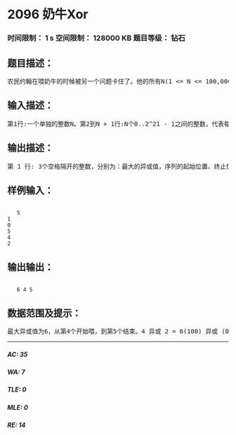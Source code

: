 # 2096 奶牛Xor   
### 时间限制： 1 s     空间限制： 128000 KB     题目等级： 钻石  
## 题目描述：  

<pre>
农民约翰在喂奶牛的时候被另一个问题卡住了。他的所有N(1 <= N <= 100,000)个奶牛在他面前排成一行(按序号1..N的顺序)，按照它们的社会等级排序。奶牛#1有最高的社会等级，奶牛#N最低。每个奶牛同时被指定了一个不唯一的附加值，这个数在0..2^21 - 1的范围内。帮助农民约翰找出应该从哪一头奶牛开始喂，使得从这头奶牛开始的一个连续的子序列上，奶牛的附加值的异或最大。如果有多个这样的子序列，选择结尾的奶牛社会等级最高的。如果还不唯一，选择最短的。如果还不唯一，选择靠前的。
</pre>
  
  
## 输入描述：  

<pre>
第1行:一个单独的整数N。第2到N + 1行:N个0..2^21 - 1之间的整数，代表每头奶牛的被赋予的数。第j行描述了社会等级j - 1的奶牛。
</pre>
  
  
## 输出描述：  

<pre>
第 1 行: 3个空格隔开的整数，分别为：最大的异或值，序列的起始位置、终止位置。
</pre>
  
  
## 样例输入：  

<pre><code>
   5
1
0
5
4
2
</code></pre>
  
  
## 输出输出：  

<pre><code>
   6 4 5
</code></pre>
  
  
## 数据范围及提示：  

<pre>
最大异或值为6，从第4个开始喂，到第5个结束。4 异或 2 = 6(100) 异或 (010) = (110)
</pre>
  
  
***  

##### AC: 35  
##### WA: 7  
##### TLE: 0  
##### MLE: 0  
##### RE: 14  
